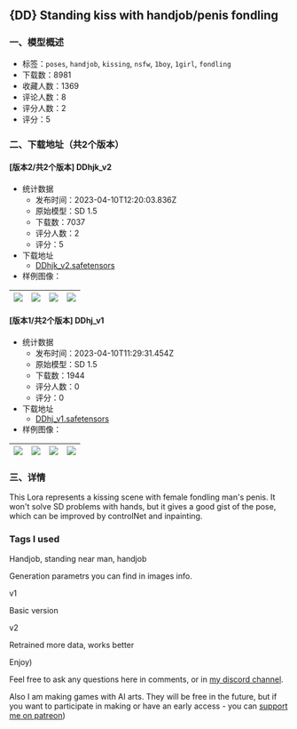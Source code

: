 ## {DD} Standing kiss with handjob/penis fondling
### 一、模型概述

- 标签：`poses`, `handjob`, `kissing`, `nsfw`, `1boy`, `1girl`, `fondling`
- 下载数：8981
- 收藏人数：1369
- 评论人数：8
- 评分人数：2
- 评分：5

### 二、下载地址（共2个版本）

#### [版本2/共2个版本] DDhjk_v2

- 统计数据
  - 发布时间：2023-04-10T12:20:03.836Z
  - 原始模型：SD 1.5
  - 下载数：7037
  - 评分人数：2
  - 评分：5
- 下载地址
  - [DDhjk_v2.safetensors](https://civitai.com/api/download/models/41699)
- 样例图像：

| <img src="https://image.civitai.com/xG1nkqKTMzGDvpLrqFT7WA/58bed1c2-7b1e-4977-87e6-88a9292aee00/width=450/459000.jpeg" /> | <img src="https://image.civitai.com/xG1nkqKTMzGDvpLrqFT7WA/bd7879ac-463c-4634-d1ec-1fc7e24e1300/width=450/459018.jpeg" /> | <img src="https://image.civitai.com/xG1nkqKTMzGDvpLrqFT7WA/ab365984-329a-4fd1-a771-775c4dc5f000/width=450/459113.jpeg" /> | <img src="https://image.civitai.com/xG1nkqKTMzGDvpLrqFT7WA/0109844f-89e7-4a6d-e9eb-6ed0aed49c00/width=450/459156.jpeg" /> |
| ---- | ---- | ---- | ---- |

#### [版本1/共2个版本] DDhj_v1

- 统计数据
  - 发布时间：2023-04-10T11:29:31.454Z
  - 原始模型：SD 1.5
  - 下载数：1944
  - 评分人数：0
  - 评分：0
- 下载地址
  - [DDhj_v1.safetensors](https://civitai.com/api/download/models/40091)
- 样例图像：

| <img src="https://image.civitai.com/xG1nkqKTMzGDvpLrqFT7WA/7d66c29c-09c9-4e44-b6a6-f70d85201100/width=450/443771.jpeg" /> | <img src="https://image.civitai.com/xG1nkqKTMzGDvpLrqFT7WA/9cfba0f7-50d1-41f3-60e3-bf101533a300/width=450/443775.jpeg" /> | <img src="https://image.civitai.com/xG1nkqKTMzGDvpLrqFT7WA/d02e79c1-8035-4e54-91a6-32cb8ca2e000/width=450/443791.jpeg" /> | <img src="https://image.civitai.com/xG1nkqKTMzGDvpLrqFT7WA/468b7504-8fea-4c75-d104-363702084000/width=450/443805.jpeg" /> |
| ---- | ---- | ---- | ---- |


### 三、详情
<p>This Lora represents a kissing scene with female fondling man's penis. It won't solve SD problems with hands, but it gives a good gist of the pose, which can be improved by controlNet and inpainting.</p><h3>Tags I used</h3><p>Handjob, standing near man, handjob</p><p>Generation parametrs you can find in images info.</p><p>v1</p><p>Basic version</p><p>v2</p><p>Retrained more data, works better</p><p>Enjoy)</p><p>Feel free to ask any questions here in comments, or in <a target="_blank" rel="ugc" href="https://discord.gg/9My32sKEAK">my discord channel</a>.</p><p>Also I am making games with AI arts. They will be free in the future, but if you want to participate in making or have an early access - you can <a target="_blank" rel="ugc" href="https://www.patreon.com/aDDont">support me on patreon</a>)</p>